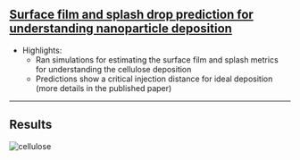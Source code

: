 ## [Surface film and splash drop prediction for understanding nanoparticle deposition](https://openengg1.github.io/cellulose)

* Highlights:
  * Ran simulations for estimating the surface film and splash metrics for understanding the cellulose deposition
  * Predictions show a critical injection distance for ideal deposition (more details in the published paper)


---
## Results 

![cellulose](cellulose.PNG)
